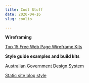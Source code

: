 ```yaml
---
title: Cool Stuff
date: 2020-04-16
slug: coolio

---
```

**Wireframing**

[Top 15 Free Web Page Wireframe Kits](https://colorlib.com/wp/free-web-page-wireframe-kits/)

**Style guide examples and build kits**

[Australian Government Design System](https://designsystem.gov.au/get-started/)

[Static site blog style](https://goofy-wescoff-c2d4fd.netlify.app/styleguide/)